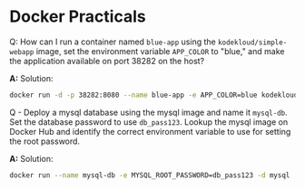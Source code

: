 # Docker Practicals

Q: How can I run a container named `blue-app` using the `kodekloud/simple-webapp` image, set the environment variable `APP_COLOR` to "blue," and make the application available on port 38282 on the host?

**A:** Solution:

```bash
docker run -d -p 38282:8080 --name blue-app -e APP_COLOR=blue kodekloud/simple-webapp
```

Q - Deploy a mysql database using the mysql image and name it `mysql-db`.
Set the database password to use `db_pass123`. Lookup the mysql image on Docker Hub and identify the correct environment variable to use for setting the root password.


**A:** Solution:

```bash
docker run --name mysql-db -e MYSQL_ROOT_PASSWORD=db_pass123 -d mysql
```